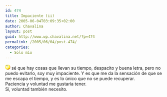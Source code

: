 ```yaml
---
id: 474
title: Impaciente (ii)
date: 2005-06-04T03:09:35+02:00
author: Chavalina
layout: post
guid: http://www.wp.chavalina.net/?p=474
permalink: /2005/06/04/post-474/
categories:
  - Sólo mío
---
```

![emo](/imagenes/emoticonos/pensativo.gif) sé que hay cosas que llevan su tiempo, despacito y buena letra, pero no puedo evitarlo, soy muy impaciente. Y es que me da la sensaci&oacute;n de que se me escapa el tiempo, y es lo &uacute;nico que no se puede recuperar.  
Paciencia y voluntad me gustar&iacute;a tener.  
S&iacute;, voluntad también necesito.